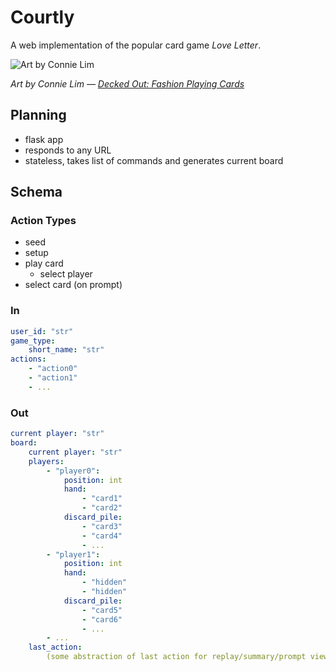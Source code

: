 Courtly
=======
A web implementation of the popular card game _Love Letter_.

![Art by Connie Lim](http://i.imgur.com/IpVia2y.jpg?1 "Decked Out: Fashion Playing Cards by Connie Lim")

_Art by Connie Lim — [Decked Out: Fashion Playing Cards](http://prints.connielim.com/product/deck-of-fashion-playing-cards)_

Planning
--------
- flask app
- responds to any URL
- stateless, takes list of commands and generates current board

Schema
------
### Action Types
- seed
- setup
- play card
    - select player
- select card (on prompt)

### In
```yaml
user_id: "str"
game_type:
    short_name: "str"
actions:
    - "action0"
    - "action1"
    - ...
```

### Out
```yaml
current player: "str"
board:
    current player: "str"
    players:
        - "player0":
            position: int
            hand:
                - "card1"
                - "card2"
            discard_pile:
                - "card3"
                - "card4"
                - ...
        - "player1":
            position: int
            hand:
                - "hidden"
                - "hidden"
            discard_pile:
                - "card5"
                - "card6"
                - ...
        - ...
    last_action:
        (some abstraction of last action for replay/summary/prompt view)
```
